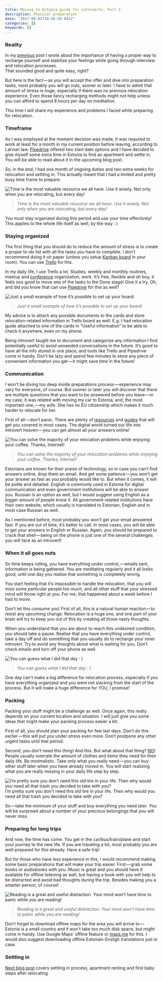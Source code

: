 ```yaml
---
title: Moving to Estonia guide for introverts. Part 2.
description: Physical preparation
date: "2017-09-02T10:50:50.042Z"
categories: []
keywords: []
---
```


### Reality

In my [previous](/moving-to-estonia-for-introverts-1) post I wrote about the importance of having a proper way to recharge yourself and stabilize your feelings while going through interview and relocation processes.   
That sounded good and quite easy, right?

But here is the fact — as you will accept the offer and dive into preparation tasks, most probably you will go nuts, sooner or later. I have to admit that amount of stress is huge, especially if there was no previous relocation experience. Even those fancy recharging methods might not help unless you can afford to spend 8 hours per day on meditation.

This time I will share my experience and problems I faced while preparing for relocation.

### Timeframe

As I was employed at the moment decision was made, it was required to work at least for a month in my current position before leaving, according to Latvian law. [Pipedrive](https://www.pipedrive.com/en/jobs) offered two start date options and I have decided to give myself some extra time in Estonia to find an apartment and settle in. You will be able to read about it in the upcoming blog post.

So, in the end, I had one month of ongoing duties and two extra weeks for relocation and settling in. This actually meant that I had a limited and pretty busy time frame to prepare.

![Time is the most valuable resource we all have. Use it wisely. Not only when you are relocating, but every day!](img/clock.jpeg)

> _Time is the most valuable resource we all have. Use it wisely. Not only when you are relocating, but every day!_

You must stay organized during this period and use your time effectively! This applies to the whole life itself as well, by the way : )

### Staying organized

The first thing that you should do to reduce the amount of stress is to create a proper to-do list with all the tasks you have to complete. I don’t recommend doing it on paper (unless you setup [Kanban board](https://en.wikipedia.org/wiki/Kanban_board) in your room). You can use [Trello](https://trello.com) for this.

In my daily life, I use Trello a lot. Studies, weekly and monthly routines, meetup and [conference](http://devternity.com) organization, work. It’s free, flexible and oh boy, it feels soo good to move one of the tasks to the Done stage! Give it a try. Oh, and did you know that can use [Pipedrive](https://www.pipedrive.com) for this as well?

![Just a small example of how it’s possible to set up your board.](img/trello.png)

> _Just a small example of how it’s possible to set up your board._

My advice is to attach any possible documents to the cards and store relocation-related information in Trello board as well. E.g. I had relocation guide attached to one of the cards in “Useful information” to be able to check it anywhere, even on my phone.

Being introvert taught me to document and categorize any information I find potentially useful to avoid unneeded conversations in the future. It’s good to have all the info stored in one place, and tools like Trello and Pipedrive come in handy. Don’t be lazy and spend few minutes to store any piece of convenient information you get — it might save time in the future!

### Communication

I won’t be diving too deep inside preparations process — experience may vary for everyone, of course. But sooner or later you will discover that there are multiple questions that you want to be answered before you leave — in my case, it was related with moving my car to Estonia, and, the most important one, — my wife. She has no EU citizenship which makes it much harder to relocate for her.

First of all — don’t panic. There are plenty of [resources](https://www.workinestonia.com/) and [guides](http://vm.ee/sites/default/files/content-editors/Destination_Estonia-Relocation%20Guide.pdf) that will get you covered in most cases. The digital world turned our life into introvert heaven — you can get almost all your answers online!

![You can solve the majority of your relocation problems while enjoying your coffee. Thanks, Internet!](img/coffee.jpeg)

> _You can solve the majority of your relocation problems while enjoying your coffee. Thanks, Internet!_

Estonians are known for their praise of technology, so in case you can’t find answers online, drop them an email. And get some patience — you won’t get your answer as fast as you probably would like to. But when it comes, it will be polite and detailed. English is commonly used in Estonia for digital communication and even government institutions will be able to answer you. Russian is an option as well, but I would suggest using English as a bigger amount of people know it. All government-related institutions have their own website, which usually is translated to Estonian, English and in most case Russian as well.

As I mentioned before, most probably you won’t get your email answered fast. If you are out of time, it’s better to call. In most cases, you will be able to get your answers in English or Russian. Again, you should be prepared to crack that shell — being on the phone is just one of the several challenges you will face as an introvert!

### When it all goes nuts

So time keeps rolling, you have everything under control, — emails sent, information is being gathered. You are meditating regularly and it all looks good, until one day you realize that something is completely wrong.

You start feeling that it’s impossible to handle the relocation, that you will miss some particular people too much, and all other stuff that your stressed mind will throw right at you. For me, that happened about a week before I had to move.

Don’t let this consume you! First of all, this is a natural human reaction — to resist any upcoming change. Relocation is a huge one, and one part of your brain will try to keep you out of this by creating all those nasty thoughts.

When you understand that you are about to reach this undesired condition, you should take a pause. Realise that you have everything under control, take a day off and do something that you usually do to recharge your inner introvert. Try to avoid any thoughts about what is waiting for you. Don’t check emails and turn off your phone as well.

![You can guess what I did that day : )](img/dualshock.jpeg)

> _You can guess what I did that day : )_

One day can’t make a big difference for relocation process, especially if you have everything organized and you were not slacking from the start of the process. But it will make a huge difference for YOU, I promise!

### Packing

Packing your stuff might be a challenge as well. Once again, this really depends on your current location and situation. I will just give you some ideas that might make your packing process easier a bit.

First of all, you should plan your packing for few last days. Don’t do this earlier — this will put you under stress even more. Don’t postpone any other urgent tasks until that period.

Second, you don’t need this thing! And this. But what about that thing? [NO](http://gph.is/1maiw0M)! People usually overrate the amount of clothes and items they need for their daily life. Be minimalistic. Take only what you really need — you can buy other stuff later when you have already moved in. You will start realizing what you are really missing in your daily life step by step.

![I’m pretty sure you don’t need this old tire in your life. Then why would you need all that trash you decided to take with you?](img/1__lwzKLpp__RaSV8J__ElK6PnA.jpeg)
I’m pretty sure you don’t need this old tire in your life. Then why would you need all that trash you decided to take with you?

So — take the minimum of your stuff and buy everything you need later. You will be surprised about a number of your precious belongings that you will never miss.

### Preparing for long trips

And now, the time has come. You get in the car/bus/train/plane and start your journey to the new life. If you are traveling a lot, most probably you are well-prepared for this already. Have a safe trip!

But for those who have less experience in this, I would recommend making some basic preparations that will make your trip easier. First — grab some books or audiobooks with you. Music is great and you should have it available for offline listening as well, but having a book with you will help to be distracted and avoid bad thoughts during the trip. Besides making you a smarter person, of course!

![Reading is a great and useful distraction. Your mind won’t have time to panic while you are reading!](img/reading.jpeg)

> _Reading is a great and useful distraction. Your mind won’t have time to panic while you are reading!_

Don’t forget to download offline maps for the area you will arrive to — Estonia is a small country and it won’t take too much disk space, but might come in handy. Use Google Maps’ offline feature or [maps.me](http://maps.me) for this. I would also suggest downloading offline Estonian-Ensligh translations just in case.

### Settling in

[Next blog post](https://medium.com/@artjoms.haleckis/moving-to-estonia-guide-for-introverts-part-3-70f5c40ace9c) covers settling in process, apartment renting and first baby steps after relocating.
